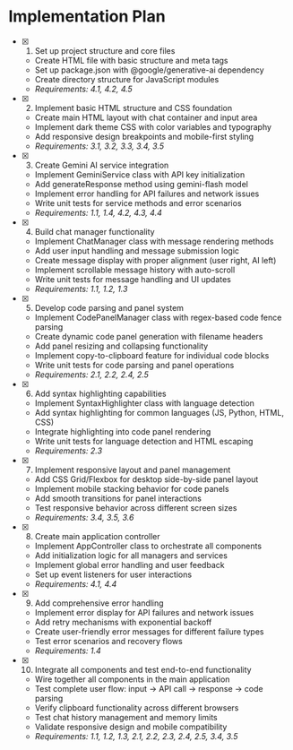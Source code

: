 # Implementation Plan

- [x] 1. Set up project structure and core files







  - Create HTML file with basic structure and meta tags
  - Set up package.json with @google/generative-ai dependency
  - Create directory structure for JavaScript modules
  - _Requirements: 4.1, 4.2, 4.5_

- [x] 2. Implement basic HTML structure and CSS foundation









  - Create main HTML layout with chat container and input area
  - Implement dark theme CSS with color variables and typography
  - Add responsive design breakpoints and mobile-first styling
  - _Requirements: 3.1, 3.2, 3.3, 3.4, 3.5_

- [x] 3. Create Gemini AI service integration










  - Implement GeminiService class with API key initialization
  - Add generateResponse method using gemini-flash model
  - Implement error handling for API failures and network issues
  - Write unit tests for service methods and error scenarios
  - _Requirements: 1.1, 1.4, 4.2, 4.3, 4.4_

- [x] 4. Build chat manager functionality







  - Implement ChatManager class with message rendering methods
  - Add user input handling and message submission logic
  - Create message display with proper alignment (user right, AI left)
  - Implement scrollable message history with auto-scroll
  - Write unit tests for message handling and UI updates
  - _Requirements: 1.1, 1.2, 1.3_

- [x] 5. Develop code parsing and panel system




  - Implement CodePanelManager class with regex-based code fence parsing
  - Create dynamic code panel generation with filename headers
  - Add panel resizing and collapsing functionality
  - Implement copy-to-clipboard feature for individual code blocks
  - Write unit tests for code parsing and panel operations
  - _Requirements: 2.1, 2.2, 2.4, 2.5_

- [x] 6. Add syntax highlighting capabilities






  - Implement SyntaxHighlighter class with language detection
  - Add syntax highlighting for common languages (JS, Python, HTML, CSS)
  - Integrate highlighting into code panel rendering
  - Write unit tests for language detection and HTML escaping
  - _Requirements: 2.3_

- [x] 7. Implement responsive layout and panel management




  - Add CSS Grid/Flexbox for desktop side-by-side panel layout
  - Implement mobile stacking behavior for code panels
  - Add smooth transitions for panel interactions
  - Test responsive behavior across different screen sizes
  - _Requirements: 3.4, 3.5, 3.6_

- [x] 8. Create main application controller






  - Implement AppController class to orchestrate all components
  - Add initialization logic for all managers and services
  - Implement global error handling and user feedback
  - Set up event listeners for user interactions
  - _Requirements: 4.1, 4.4_

- [x] 9. Add comprehensive error handling





  - Implement error display for API failures and network issues
  - Add retry mechanisms with exponential backoff
  - Create user-friendly error messages for different failure types
  - Test error scenarios and recovery flows
  - _Requirements: 1.4_

- [x] 10. Integrate all components and test end-to-end functionality





  - Wire together all components in the main application
  - Test complete user flow: input → API call → response → code parsing
  - Verify clipboard functionality across different browsers
  - Test chat history management and memory limits
  - Validate responsive design and mobile compatibility
  - _Requirements: 1.1, 1.2, 1.3, 2.1, 2.2, 2.3, 2.4, 2.5, 3.4, 3.5_